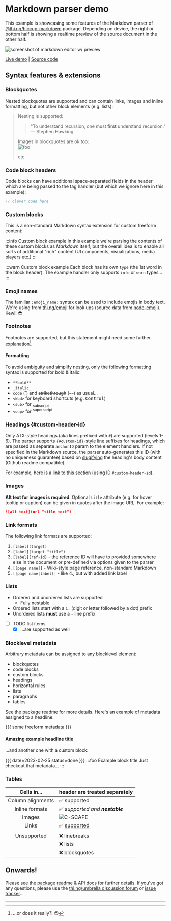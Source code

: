# Markdown parser demo

This example is showcasing some features of the Markdown parser of
[@thi.ng/hiccup-markdown][pkghome] package. Depending on device, the right or
bottom half is showing a realtime preview of the source document in the other
half.

![screenshot of markdown editor w/ preview](https://raw.githubusercontent.com/thi-ng/umbrella/develop/assets/examples/markdown-parser.jpg "screenshot")

[Live demo](https://demo.thi.ng/umbrella/markdown/) |
[Source code](https://github.com/thi-ng/umbrella/tree/develop/examples/markdown)

## Syntax features & extensions

### Blockquotes

Nested blockquotes are supported and can contain links, images and inline
formatting, but not other block elements (e.g. lists):

> Nesting is supported:
>> "To understand recursion, one must **first** understand recursion."
>> — Stephen Hawking
>
> Images in blockquotes are ok too:\
> ![foo](https://raw.githubusercontent.com/thi-ng/umbrella/develop/assets/grid-iterators/zcurve2d-small.gif)
>
> etc.

### Code block headers

Code blocks can have additional space-separated fields in the header which are
being passed to the tag handler (but which we ignore here in this example):

```ts tangle:yes export:no
// clever code here
```

### Custom blocks

This is a non-standard Markdown syntax extension for custom freeform content:

:::info Custom block example
In this example we're parsing the contents of these custom blocks
as _Markdown_ itself, but the overall idea is to enable all sorts
of additional "rich" content (UI components, visualizations, media
players etc.)
:::

:::warn Custom block example
Each block has its own `type` (the 1st word in the block header).
The example handler only supports `info` or `warn` types...
:::

### Emoji names

The familiar `:emoji_name:` syntax can be used to include emojis in body text.
We're using from [thi.ng/emoji](https://thi.ng/emoji) for look ups (source data
from [node-emoji](https://raw.githubusercontent.com/omnidan/node-emoji/master/lib/emoji.json)).
Kewl! :sunglasses:

### Footnotes

Footnotes are supported, but this statement might need some further
explanation[^1].

#### Formatting

To avoid ambiguity and simplify nesting, only the following formatting syntax is
supported for bold & italic:

- `**bold**`
- `_italic_`
- `code` (\`) and ~~strikethrough~~ (`~~`) as usual...
- `<kbd>` for keyboard shortcuts (e.g. <kbd>Control</kbd>)
- `<sub>` for <sub>subscript</sub>
- `<sup>` for <sup>superscript</sup>

### Headings {#custom-header-id}

Only ATX-style headings (aka lines prefixed with `#`) are supported (levels
1-6). The parser supports `{#custom-id}`-style line suffixes for headings, which
are passed as separate `anchorID` param to the element handlers. If not
specified in the Markdown source, the parser auto-generates this ID (with no
uniqueness guarantee) based on
[slugifying](https://docs.thi.ng/umbrella/strings/functions/slugifyGH.html) the
heading's body content (Github readme compatible).

For example, here is a [link to this section](#custom-header-id) (using ID
`#custom-header-id`).

### Images

**Alt text for images is required**. Optional `title` attribute (e.g. for hover
tooltip or caption) can be given in quotes after the image URL. For example:

```markdown
![alt text](url "title text")
```

### Link formats

The following link formats are supported:

1. `[label](target)`
2. `[label](target "title")`
3. `[label][ref-id]` - the reference ID will have to provided somewhere else in
   the document or pre-defined via options given to the parser
4. `[[page name]]` - Wiki-style page reference, non-standard Markdown
5. `[[page name|label]]` - like 4., but with added link label

### Lists

- Ordered and unordered lists are supported
  - Fully nestable
- Ordered lists start with a `1.` (digit or letter followed by a dot) prefix
- Unordered lists **must** use a `-` line prefix
- [ ] TODO list items
  - [x] ...are supported as well

### Blocklevel metadata

Arbitrary metadata can be assigned to any blocklevel element:

- blockquotes
- code blocks
- custom blocks
- headings
- horizontal rules
- lists
- paragraphs
- tables

See the package readme for more details. Here's an example of metadata assigned
to a headline:

{{{ some freeform metadata }}}
#### Amazing example headline title

...and another one with a custom block:

{{{
date=2023-02-25
status=done
}}}
:::foo Example block title
Just checkout that metadata...
:::

### Tables

|    Cells in...    | header are treated separately                                                                  |
|:-----------------:|------------------------------------------------------------------------------------------------|
| Column alignments | :white_check_mark: supported                                                                   |
|  Inline formats   | :white_check_mark: _supported and **nestable**_                                                |
|      Images       | ![C-SCAPE](https://raw.githubusercontent.com/thi-ng/umbrella/develop/assets/cellular/hero.png) |
|       Links       | :white_check_mark: [supported](#links)                                                         |
|                   |                                                                                                |
|    Unsupported    | :x: linebreaks                                                                                 |
|                   | :x: lists                                                                                      |
|                   | :x: blockquotes                                                                                |

## Onwards!

Please see the [package
readme](https://github.com/thi-ng/umbrella/blob/develop/packages/hiccup-markdown/README.md)
& [API docs](https://docs.thi.ng/umbrella/hiccup-markdown/) for further details.
If you've got any questions, please use the [thi.ng/umbrella discussion
forum](https://github.com/thi-ng/umbrella/discussions) or [issue
tracker](https://github.com/thi-ng/umbrella/issues)...

---

[pkghome]: https://thi.ng/hiccup-markdown "package homepage"

[^1]: ...or does it really?! :wink:
